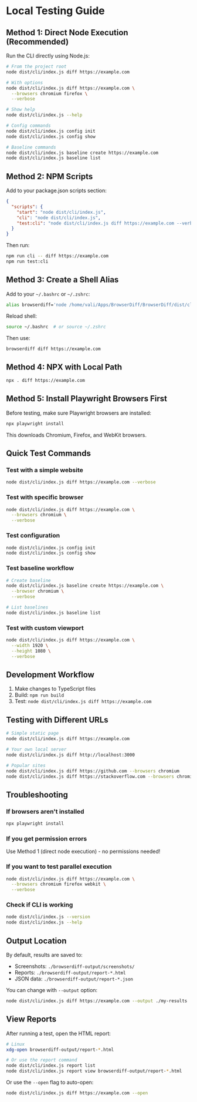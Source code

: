 # Local Testing Guide

## Method 1: Direct Node Execution (Recommended)

Run the CLI directly using Node.js:

```bash
# From the project root
node dist/cli/index.js diff https://example.com

# With options
node dist/cli/index.js diff https://example.com \
  --browsers chromium firefox \
  --verbose

# Show help
node dist/cli/index.js --help

# Config commands
node dist/cli/index.js config init
node dist/cli/index.js config show

# Baseline commands
node dist/cli/index.js baseline create https://example.com
node dist/cli/index.js baseline list
```

## Method 2: NPM Scripts

Add to your package.json scripts section:

```json
{
  "scripts": {
    "start": "node dist/cli/index.js",
    "cli": "node dist/cli/index.js",
    "test:cli": "node dist/cli/index.js diff https://example.com --verbose"
  }
}
```

Then run:

```bash
npm run cli -- diff https://example.com
npm run test:cli
```

## Method 3: Create a Shell Alias

Add to your `~/.bashrc` or `~/.zshrc`:

```bash
alias browserdiff='node /home/vali/Apps/BrowserDiff/BrowserDiff/dist/cli/index.js'
```

Reload shell:
```bash
source ~/.bashrc  # or source ~/.zshrc
```

Then use:
```bash
browserdiff diff https://example.com
```

## Method 4: NPX with Local Path

```bash
npx . diff https://example.com
```

## Method 5: Install Playwright Browsers First

Before testing, make sure Playwright browsers are installed:

```bash
npx playwright install
```

This downloads Chromium, Firefox, and WebKit browsers.

## Quick Test Commands

### Test with a simple website
```bash
node dist/cli/index.js diff https://example.com --verbose
```

### Test with specific browser
```bash
node dist/cli/index.js diff https://example.com \
  --browsers chromium \
  --verbose
```

### Test configuration
```bash
node dist/cli/index.js config init
node dist/cli/index.js config show
```

### Test baseline workflow
```bash
# Create baseline
node dist/cli/index.js baseline create https://example.com \
  --browser chromium \
  --verbose

# List baselines
node dist/cli/index.js baseline list
```

### Test with custom viewport
```bash
node dist/cli/index.js diff https://example.com \
  --width 1920 \
  --height 1080 \
  --verbose
```

## Development Workflow

1. Make changes to TypeScript files
2. Build: `npm run build`
3. Test: `node dist/cli/index.js diff https://example.com`

## Testing with Different URLs

```bash
# Simple static page
node dist/cli/index.js diff https://example.com

# Your own local server
node dist/cli/index.js diff http://localhost:3000

# Popular sites
node dist/cli/index.js diff https://github.com --browsers chromium
node dist/cli/index.js diff https://stackoverflow.com --browsers chromium firefox
```

## Troubleshooting

### If browsers aren't installed
```bash
npx playwright install
```

### If you get permission errors
Use Method 1 (direct node execution) - no permissions needed!

### If you want to test parallel execution
```bash
node dist/cli/index.js diff https://example.com \
  --browsers chromium firefox webkit \
  --verbose
```

### Check if CLI is working
```bash
node dist/cli/index.js --version
node dist/cli/index.js --help
```

## Output Location

By default, results are saved to:
- Screenshots: `./browserdiff-output/screenshots/`
- Reports: `./browserdiff-output/report-*.html`
- JSON data: `./browserdiff-output/report-*.json`

You can change with `--output` option:
```bash
node dist/cli/index.js diff https://example.com --output ./my-results
```

## View Reports

After running a test, open the HTML report:
```bash
# Linux
xdg-open browserdiff-output/report-*.html

# Or use the report command
node dist/cli/index.js report list
node dist/cli/index.js report view browserdiff-output/report-*.html
```

Or use the `--open` flag to auto-open:
```bash
node dist/cli/index.js diff https://example.com --open
```
